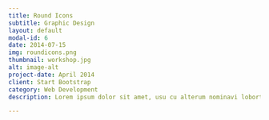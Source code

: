 ```yaml
---
title: Round Icons
subtitle: Graphic Design
layout: default
modal-id: 6
date: 2014-07-15
img: roundicons.png
thumbnail: workshop.jpg
alt: image-alt
project-date: April 2014
client: Start Bootstrap
category: Web Development
description: Lorem ipsum dolor sit amet, usu cu alterum nominavi lobortis. At duo novum diceret. Tantas apeirian vix et, usu sanctus postulant inciderint ut, populo diceret necessitatibus in vim. Cu eum dicam feugiat noluisse.

---
```

